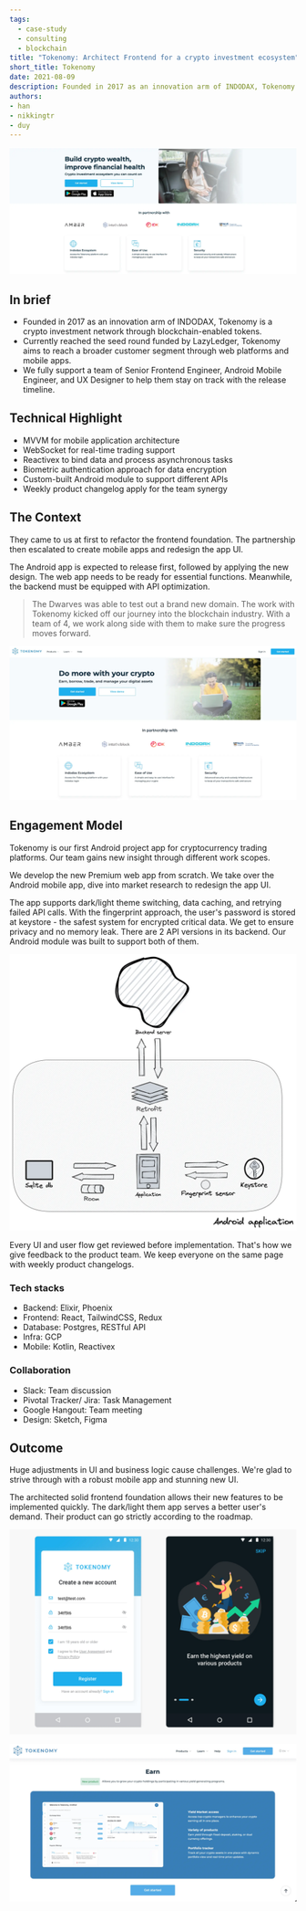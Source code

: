 ```yaml
---
tags:
  - case-study
  - consulting
  - blockchain
title: "Tokenomy: Architect Frontend for a crypto investment ecosystem"
short_title: Tokenomy
date: 2021-08-09
description: Founded in 2017 as an innovation arm of INDODAX, Tokenomy is a crypto investment network through blockchain-enabled tokens. We fully support a team of Senior Frontend Engineer, Android Mobile Engineer, and UX Designer to help them stay on track with the release timeline
authors: 
- han
- nikkingtr
- duy
---
```


![](assets/architect-frontend-site-and-mobile-development-for-crypto-investment-ecosystem_tokenomy.webp)

## In brief
- Founded in 2017 as an innovation arm of INDODAX, Tokenomy is a crypto investment network through blockchain-enabled tokens.
- Currently reached the seed round funded by LazyLedger, Tokenomy aims to reach a broader customer segment through web platforms and mobile apps.
- We fully support a team of Senior Frontend Engineer, Android Mobile Engineer, and UX Designer to help them stay on track with the release timeline.

## Technical Highlight
- MVVM for mobile application architecture
- WebSocket for real-time trading support
- Reactivex to bind data and process asynchronous tasks
- Biometric authentication approach for data encryption
- Custom-built Android module to support different APIs
- Weekly product changelog apply for the team synergy

## The Context
They came to us at first to refactor the frontend foundation. The partnership then escalated to create mobile apps and redesign the app UI.

The Android app is expected to release first, followed by applying the new design. The web app needs to be ready for essential functions. Meanwhile, the backend must be equipped with API optimization. 

>
> The Dwarves was able to test out a brand new domain. The work with Tokenomy kicked off our journey into the blockchain industry. With a team of 4, we work along side with them to make sure the progress moves forward. 

![](assets/architect-frontend-site-and-mobile-development-for-crypto-investment-ecosystem_tokenomy-2.webp)

## Engagement Model
Tokenomy is our first Android project app for cryptocurrency trading platforms. Our team gains new insight through different work scopes.

We develop the new Premium web app from scratch. We take over the Android mobile app, dive into market research to redesign the app UI.

The app supports dark/light theme switching, data caching, and retrying failed API calls. With the fingerprint approach, the user's password is stored at keystore - the safest system for encrypted critical data. We get to ensure privacy and no memory leak. There are 2 API versions in its backend. Our Android module was built to support both of them.

![](assets/architect-frontend-site-and-mobile-development-for-crypto-investment-ecosystem_toke-architecture.webp)

Every UI and user flow get reviewed before implementation. That's how we give feedback to the product team. We keep everyone on the same page with weekly product changelogs.

### Tech stacks
- Backend: Elixir, Phoenix
- Frontend: React, TailwindCSS, Redux
- Database: Postgres, RESTful API
- Infra: GCP
- Mobile: Kotlin, Reactivex

### Collaboration
- Slack: Team discussion
- Pivotal Tracker/ Jira: Task Management
- Google Hangout: Team meeting
- Design: Sketch, Figma

## Outcome
Huge adjustments in UI and business logic cause challenges. We're glad to strive through with a robust mobile app and stunning new UI.

The architected solid frontend foundation allows their new features to be implemented quickly. The dark/light them app serves a better user's demand. Their product can go strictly according to the roadmap.

![](assets/architect-frontend-site-and-mobile-development-for-crypto-investment-ecosystem_tokenomy-app.webp)

![](assets/architect-frontend-site-and-mobile-development-for-crypto-investment-ecosystem_toke-ws.webp)
